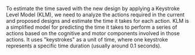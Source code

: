 
To estimate the time saved with the new design by applying a Keystroke Level Model (KLM), we need to analyze the actions required in the current and proposed designs and estimate the time it takes for each action. KLM is a simplified model for predicting the time it takes to perform a series of actions based on the cognitive and motor components involved in those actions. It uses "keystrokes" as a unit of time, where one keystroke represents a specific time duration (usually around 0.1 seconds).
